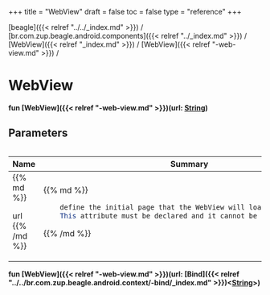 +++
title = "WebView"
draft = false
toc = false
type = "reference"
+++

[beagle]({{< relref "../../_index.md" >}}) / [br.com.zup.beagle.android.components]({{< relref "../_index.md" >}}) / [WebView]({{< relref "_index.md" >}}) / [WebView]({{< relref "-web-view.md" >}}) / 



# WebView  
  
<b><b>fun [WebView]({{< relref "-web-view.md" >}})(url: [String](https://kotlinlang.org/api/latest/jvm/stdlib/kotlin/-string/index.html))</b></b>  




## Parameters  
<table>
  
  
<table>
  
<thead>
<tr>
<th>
Name  
</th>
<th>
Summary  
</th>
  
</tr>
</thead>
<tbody>
<tr>
<td>
{{% md %}}

url
{{% /md %}}
</td>
<td>
{{% md %}}



```java
    define the initial page that the WebView will load when presented .
    This attribute must be declared and it cannot be null.
```



{{% /md %}}
</td>
</tr>

</tbody>
</table>
  
</table>
  
  
<b><b>fun [WebView]({{< relref "-web-view.md" >}})(url: [Bind]({{< relref "../../br.com.zup.beagle.android.context/-bind/_index.md" >}})<[String](https://kotlinlang.org/api/latest/jvm/stdlib/kotlin/-string/index.html)>)</b></b>  



